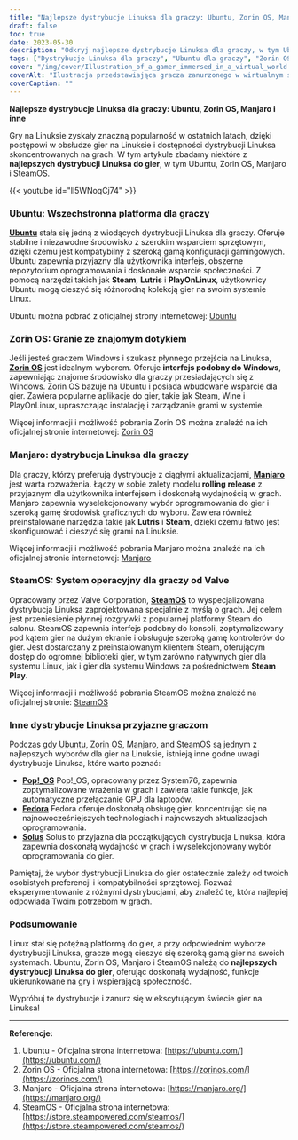 ```yaml
---
title: "Najlepsze dystrybucje Linuksa dla graczy: Ubuntu, Zorin OS, Manjaro i inne"
draft: false
toc: true
date: 2023-05-30
description: "Odkryj najlepsze dystrybucje Linuksa dla graczy, w tym Ubuntu, Zorin OS, Manjaro i SteamOS, i wznieś swoje wrażenia z grania na Linuksie na nowy poziom."
tags: ["Dystrybucje Linuksa dla graczy", "Ubuntu dla graczy", "Zorin OS gaming", "Manjaro gaming", "SteamOS w grach", "Wydajność systemu Linux w grach", "Obsługa gier w systemie Linux", "Społeczność graczy Linuksa", "Ubuntu w grach", "Interfejs gier Zorin OS", "Manjaro skoncentrowane na grach", "SteamOS - system operacyjny dla graczy", "Pop!_OS dla gier", "Wsparcie dla gier Fedora", "Wydajność w grach Solus", "Linuksowe dystrybucje dla graczy", "najlepsze dystrybucje Linuksa", "Gry na Linuksa", "Platforma do gier z systemem Linux", "Przewodnik po grach na Linuksa", "Gry na Ubuntu", "Gry na Zorin OS", "Gry na Manjaro", "gry na SteamOS", "Oprogramowanie do gier dla systemu Linux", "Biblioteka gier dla systemu Linux", "Kompatybilność z grami w systemie Linux", "Wsparcie społeczności graczy Linux", "Konfiguracja systemu Linux do gier", "Optymalizacja wydajności systemu Linux w grach", "Wskazówki i porady dotyczące gier na Linuksa"]
cover: "/img/cover/Illustration_of_a_gamer_immersed_in_a_virtual_world.png"
coverAlt: "Ilustracja przedstawiająca gracza zanurzonego w wirtualnym świecie na komputerze z systemem Linux"
coverCaption: ""
---
```


**Najlepsze dystrybucje Linuksa dla graczy: Ubuntu, Zorin OS, Manjaro i inne**

Gry na Linuksie zyskały znaczną popularność w ostatnich latach, dzięki postępowi w obsłudze gier na Linuksie i dostępności dystrybucji Linuksa skoncentrowanych na grach. W tym artykule zbadamy niektóre z **najlepszych dystrybucji Linuksa do gier**, w tym Ubuntu, Zorin OS, Manjaro i SteamOS.

{{< youtube id="Il5WNoqCj74" >}}

### Ubuntu: Wszechstronna platforma dla graczy

[**Ubuntu**](https://ubuntu.com/download) stała się jedną z wiodących dystrybucji Linuksa dla graczy. Oferuje stabilne i niezawodne środowisko z szerokim wsparciem sprzętowym, dzięki czemu jest kompatybilny z szeroką gamą konfiguracji gamingowych. Ubuntu zapewnia przyjazny dla użytkownika interfejs, obszerne repozytorium oprogramowania i doskonałe wsparcie społeczności. Z pomocą narzędzi takich jak **Steam**, **Lutris** i **PlayOnLinux**, użytkownicy Ubuntu mogą cieszyć się różnorodną kolekcją gier na swoim systemie Linux.

Ubuntu można pobrać z oficjalnej strony internetowej: [Ubuntu](https://ubuntu.com/download)

### Zorin OS: Granie ze znajomym dotykiem

Jeśli jesteś graczem Windows i szukasz płynnego przejścia na Linuksa, [**Zorin OS**](https://zorinos.com/) jest idealnym wyborem. Oferuje **interfejs podobny do Windows**, zapewniając znajome środowisko dla graczy przesiadających się z Windows. Zorin OS bazuje na Ubuntu i posiada wbudowane wsparcie dla gier. Zawiera popularne aplikacje do gier, takie jak Steam, Wine i PlayOnLinux, upraszczając instalację i zarządzanie grami w systemie.

Więcej informacji i możliwość pobrania Zorin OS można znaleźć na ich oficjalnej stronie internetowej: [Zorin OS](https://zorinos.com/)

### Manjaro: dystrybucja Linuksa dla graczy

Dla graczy, którzy preferują dystrybucje z ciągłymi aktualizacjami, [**Manjaro**](https://manjaro.org/) jest warta rozważenia. Łączy w sobie zalety modelu **rolling release** z przyjaznym dla użytkownika interfejsem i doskonałą wydajnością w grach. Manjaro zapewnia wyselekcjonowany wybór oprogramowania do gier i szeroką gamę środowisk graficznych do wyboru. Zawiera również preinstalowane narzędzia takie jak **Lutris** i **Steam**, dzięki czemu łatwo jest skonfigurować i cieszyć się grami na Linuksie.

Więcej informacji i możliwość pobrania Manjaro można znaleźć na ich oficjalnej stronie internetowej: [Manjaro](https://manjaro.org/)

### SteamOS: System operacyjny dla graczy od Valve

Opracowany przez Valve Corporation, [**SteamOS**](https://store.steampowered.com/steamos/) to wyspecjalizowana dystrybucja Linuksa zaprojektowana specjalnie z myślą o grach. Jej celem jest przeniesienie płynnej rozgrywki z popularnej platformy Steam do salonu. SteamOS zapewnia interfejs podobny do konsoli, zoptymalizowany pod kątem gier na dużym ekranie i obsługuje szeroką gamę kontrolerów do gier. Jest dostarczany z preinstalowanym klientem Steam, oferującym dostęp do ogromnej biblioteki gier, w tym zarówno natywnych gier dla systemu Linux, jak i gier dla systemu Windows za pośrednictwem **Steam Play**.

Więcej informacji i możliwość pobrania SteamOS można znaleźć na oficjalnej stronie: [SteamOS](https://store.steampowered.com/steamos/)

### Inne dystrybucje Linuksa przyjazne graczom

Podczas gdy [Ubuntu](https://ubuntu.com/download), [Zorin OS](https://zorinos.com/), [Manjaro](https://manjaro.org/), and [SteamOS](https://store.steampowered.com/steamos/) są jednym z najlepszych wyborów dla gier na Linuksie, istnieją inne godne uwagi dystrybucje Linuksa, które warto poznać:

- [**Pop!_OS**](https://pop.system76.com/) Pop!_OS, opracowany przez System76, zapewnia zoptymalizowane wrażenia w grach i zawiera takie funkcje, jak automatyczne przełączanie GPU dla laptopów.
- [**Fedora**](https://www.fedoraproject.org/) Fedora oferuje doskonałą obsługę gier, koncentrując się na najnowocześniejszych technologiach i najnowszych aktualizacjach oprogramowania.
- [**Solus**](https://getsol.us/download/) Solus to przyjazna dla początkujących dystrybucja Linuksa, która zapewnia doskonałą wydajność w grach i wyselekcjonowany wybór oprogramowania do gier.

Pamiętaj, że wybór dystrybucji Linuksa do gier ostatecznie zależy od twoich osobistych preferencji i kompatybilności sprzętowej. Rozważ eksperymentowanie z różnymi dystrybucjami, aby znaleźć tę, która najlepiej odpowiada Twoim potrzebom w grach.

### Podsumowanie

Linux stał się potężną platformą do gier, a przy odpowiednim wyborze dystrybucji Linuksa, gracze mogą cieszyć się szeroką gamą gier na swoich systemach. Ubuntu, Zorin OS, Manjaro i SteamOS należą do **najlepszych dystrybucji Linuksa do gier**, oferując doskonałą wydajność, funkcje ukierunkowane na gry i wspierającą społeczność.

Wypróbuj te dystrybucje i zanurz się w ekscytującym świecie gier na Linuksa!

___________________________

**Referencje:**

1. Ubuntu - Oficjalna strona internetowa: [https://ubuntu.com/](https://ubuntu.com/)
2. Zorin OS - Oficjalna strona internetowa: [https://zorinos.com/](https://zorinos.com/)
3. Manjaro - Oficjalna strona internetowa: [https://manjaro.org/](https://manjaro.org/)
4. SteamOS - Oficjalna strona internetowa: [https://store.steampowered.com/steamos/](https://store.steampowered.com/steamos/)

